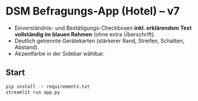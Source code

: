 # DSM Befragungs-App (Hotel) – v7

- Einverständnis- und Bestätigungs-Checkboxen **inkl. erklärendem Text vollständig im blauen Rahmen** (ohne extra Überschrift).
- Deutlich getrennte Gerätekarten (stärkerer Rand, Streifen, Schatten, Abstand).
- Akzentfarbe in der Sidebar wählbar.

## Start
```bash
pip install -r requirements.txt
streamlit run app.py
```

